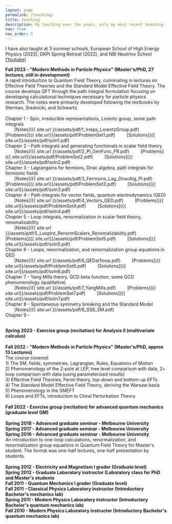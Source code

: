 ```yaml
---
layout: page
permalink: /teaching/
title: teaching
description: My teaching over the years, only my most recent teaching includes resources. Older materials are available upon request.
nav: true
nav_order: 5
---
```


I have also taught at 3 summer schools, European School of High Energy Physics (2023), DKPI Spring Retreat (2022), and NBI Neutrino School <a href='https://www.youtube.com/watch?v=Ac27httrbkg'> (Youtube)</a><br>


<b>Fall 2023 - "Modern Methods in Particle Physics" (Master's/PhD, 27 lectures, still in development)</b><br>
A rapid introduction to Quantum Field Theory, culminating in lectures on Effective Field Theories and the Standard Model Effective Field Theory.
The course develops QFT through the path integral formulation focusing on developing calculational techniques necessary for particle physics research.
The notes were primarily developed following the textbooks by Sterman, Srednicki, and Schwartz.<br>
<br>
Chapter 1 - Spin, irreducible representations, Lorentz group, some path integrals<br>
&emsp;&emsp;[Notes]({{ site.url }}/assets/pdf/1_Irreps_LorentzGroup.pdf) &emsp;&emsp; [Problems]({{ site.url}}/assets/pdf/ProblemSet1.pdf) &emsp;&emsp; [Solutions]({{ site.url}}/assets/pdf/soln1.pdf)<br>
Chapter 2 - Path integrals and generating functionals in scalar field theory<br>
&emsp;&emsp;[Notes]({{ site.url }}/assets/pdf/2_PI_GenFunc_FR.pdf) &emsp;&emsp; [Problems]({{ site.url}}/assets/pdf/ProblemSet2.pdf) &emsp;&emsp; [Solutions]({{ site.url}}/assets/pdf/soln2.pdf)<br>
Chapter 3 - Lagrangains for fermions, Dirac algebra, path integrals for fermionic fields<br>
&emsp;&emsp;[Notes]({{ site.url }}/assets/pdf/3_Fermions_Lag_DiracAlg_PI.pdf) &emsp;&emsp; [Problems]({{ site.url}}/assets/pdf/ProblemSet3.pdf) &emsp;&emsp; [Solutions]({{ site.url}}/assets/pdf/soln3.pdf)<br>
Chapter 4 - Path integrals for vector fields, quantum electrodynamics (QED)<br>
&emsp;&emsp;[Notes]({{ site.url }}/assets/pdf/4_Vectors_QED.pdf) &emsp;&emsp; [Problems]({{ site.url}}/assets/pdf/ProblemSet4.pdf) &emsp;&emsp; [Solutions]({{ site.url}}/assets/pdf/soln4.pdf)<br>
Chapter 5 - Loop integrals, renormalization in scalar field theory, renomalizability<br>
&emsp;&emsp;[Notes]({{ site.url }}/assets/pdf/5_LoopInt_RenormScalars_Renomalizability.pdf) &emsp;&emsp; [Problems]({{ site.url}}/assets/pdf/ProblemSet5.pdf) &emsp;&emsp; [Solutions]({{ site.url}}/assets/pdf/soln5.pdf)<br>
Chapter 6 - Loops, renormalization, and renormalization group equations in QED<br>
&emsp;&emsp;[Notes]({{ site.url }}/assets/pdf/6_QEDat1loop.pdf) &emsp;&emsp; [Problems]({{ site.url}}/assets/pdf/ProblemSet6.pdf) &emsp;&emsp; [Solutions]({{ site.url}}/assets/pdf/soln6.pdf)<br>
Chapter 7 - Yang Mills theory, QCD beta function, some QCD phenomenology (qualitative)<br>
&emsp;&emsp;[Notes]({{ site.url }}/assets/pdf/7_YangMills.pdf) &emsp;&emsp; [Problems]({{ site.url}}/assets/pdf/ProblemSet7.pdf) &emsp;&emsp; [Solutions]({{ site.url}}/assets/pdf/soln7.pdf)<br>
Chapter 8 - Spontaneous symmetry breaking and the Standard Model<br>
&emsp;&emsp;[Notes]({{ site.url }}/assets/pdf/8_SSB_SM.pdf) &emsp;&emsp;<br>
Chapter 9 - 

<br>
<b> Spring 2023 - Exercise group (recitation) for Analysis II (multivariate calculus)</b><br>

<br>
<b> Fall 2022 - "Modern Methods in Particle Physics" (Master's/PhD, approx 13 Lectures)</b><br>
The course covered:<br>
1) The SM, fields, symmetries, Lagrangian, Rules, Equations of Motion<br>
2) Phenomenology of the Z-pole at LEP, tree level comparison with data, 2+ loop comparison with data (using parameterized results)<br>
3) Effective Field Theories, Fermi theory, top-down and bottom-up EFTs<br>
4) The Standard Model Effective Field Theory, deriving the Warsaw basis<br>
5) Phenomenology in the SMEFT<br>
6) Loops and EFTs, introduction to Chiral Perturbation Theory<br>

<br>
<b> Fall 2022 - Exercise group (recitation) for advanced quantum mechanics (graduate level QM)</b><br>

<br>
<b> Spring 2018 - Advanced graduate seminar - Melbourne University </b><br>
<b> Spring 2017 - Advanced graduate seminar - Melbourne University </b><br>
<b> Spring 2016 - Advanced graduate seminar - Melbourne University </b><br>
An introduction to one-loop calculations, renormalization, and renormalization group equations in Quantum Field Theory for Master's student. The format was one-half lectures, one-half presentation by students.<br>

<br>
<b> Spring 2012 - Electricity and Magnetism I grader (Graduate level)</b><br>
<b> Spring 2012 - Graduate Laboratory instructor (Laboratory class for PhD and Master's students</b><br>
<b> Fall 2011 - Quantum Mechanics I grader (Graduate level)</b><br>
<b> Fall 2011 - Classical Physics Laboratory instructor (Introductory Bachelor's mechanics lab)</b><br>
<b> Spring 2011 - Modern Physics Laboratory instructor (Introductory Bachelor's quantum mechanics lab)</b><br>
<b> Fall 2010 - Modern Physics Laboratory instructor (Introductory Bachelor's quantum mechanics lab)</b><br>